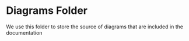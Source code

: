 # Diagrams Folder

We use this folder to store the source of diagrams that are included in the documentation